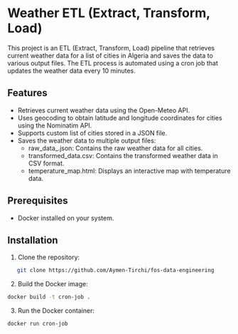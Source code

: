 # Weather ETL (Extract, Transform, Load)

This project is an ETL (Extract, Transform, Load) pipeline that retrieves current weather data for a list of cities in Algeria and saves the data to various output files. The ETL process is automated using a cron job that updates the weather data every 10 minutes.

## Features

- Retrieves current weather data using the Open-Meteo API.
- Uses geocoding to obtain latitude and longitude coordinates for cities using the Nominatim API.
- Supports custom list of cities stored in a JSON file.
- Saves the weather data to multiple output files:
  - raw_data_.json: Contains the raw weather data for all cities.
  - transformed_data.csv: Contains the transformed weather data in CSV format.
  - temperature_map.html: Displays an interactive map with temperature data.

## Prerequisites

- Docker installed on your system.

## Installation

1. Clone the repository:

```bash
   git clone https://github.com/Aymen-Tirchi/fos-data-engineering
```

2. Build the Docker image:

```bash
docker build -t cron-job .
```

3. Run the Docker container:

```bash
docker run cron-job
```
